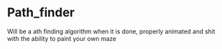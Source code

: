 # Path_finder
Will be a ath finding algorithm when it is done, properly animated and shit with the ability to paint your own maze
